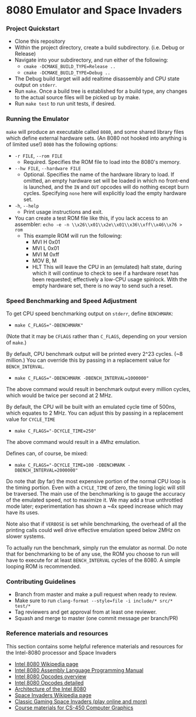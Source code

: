 # 8080 Emulator and Space Invaders

### Project Quickstart
- Clone this repository
- Within the project directory, create a build subdirectory. (i.e. Debug or Release) 
- Navigate into your subdirectory, and run either of the following:
    - `cmake -DCMAKE_BUILD_TYPE=Release ..`
    - `cmake -DCMAKE_BUILD_TYPE=Debug ..`
- The Debug build target will add realtime disassembly and CPU state output on `stderr`.  
- Run `make`.  Once a build tree is established for a build type, any changes to the actual source files will be picked up by make.
- Run `make test` to run unit tests, if desired.
### Running the Emulator
`make` will produce an executable called `8080`, and some shared library files which define external hardware sets.  (An 8080 not hooked into anything is of limited use!)
`8080` has the following options:
- `-r FILE`, `--rom FILE`
  - Required.  Specifies the ROM file to load into the 8080's memory.
- `--hw FILE`, `--hardware FILE` 
  - Optional.  Specifies the name of the hardware library to load.  If omitted, an empty hardware set will be loaded in which no front-end is launched, and the `IN` and `OUT` opcodes will do nothing except burn cycles.  Specifying `none` here will explicitly load the empty hardware set.
- `-h`, `--help`
  - Print usage instructions and exit.
- You can create a test ROM file like this, if you lack access to an assembler: `echo -e -n \\x26\\x01\\x2e\\x01\\x36\\xff\\x46\\x76 > rom`
  - This example ROM will run the following:
    - MVI H 0x01
    - MVI L 0x01
    - MVI M 0xff
    - MOV B, M
    - HLT
  This will leave the CPU in an (emulated) halt state, during which it will continue to check to see if a hardware reset has been requested; effectively a low-CPU usage spinlock.  With the empty hardware set, there is no way to send such a reset.
### Speed Benchmarking and Speed Adjustment
To get CPU speed benchmarking output on `stderr`, define `BENCHMARK`:
- `make C_FLAGS="-DBENCHMARK"`

(Note that it may be `CFLAGS` rather than `C_FLAGS`, depending on your version of `make`.)

By default, CPU benchmark output will be printed every 2^23 cycles. (~8 million.)  You can override this by passing in a replacement value for `BENCH_INTERVAL`.
- `make C_FLAGS="-DBENCHMARK -DBENCH_INTERVAL=1000000"`

The above command would result in benchmark output every million cycles, which would be twice per second at 2 MHz.

By default, the CPU will be built with an emulated cycle time of 500ns, which equates to 2 MHz.  You can adjust this by passing in a replacement value for `CYCLE_TIME`
- `make C_FLAGS="-DCYCLE_TIME=250"`

The above command would result in a 4Mhz emulation.

Defines can, of course, be mixed:
- `make C_FLAGS="-DCYCLE_TIME=100 -DBENCHMARK -DBENCH_INTERVAL=2000000"`

Do note that (by far) the most expensive portion of the normal CPU loop is the timing portion.  Even with a `CYCLE_TIME` of zero, the timing logic will still be traversed.  The main use of the benchmarking is to gauge the accuracy of the emulated speed, not to maximize it.  We may add a true unthrottled mode later; experimentation has shown a ~4x speed increase which may have its uses.

Note also that if `VERBOSE` is set while benchmarking, the overhead of all the printing calls could well drive effective emulation speed below 2MHz on slower systems.

To actually run the benchmark, simply run the emulator as normal.  Do note that for benchmarking to be of any use, the ROM you choose to run will have to execute for at least `BENCH_INTERVAL` cycles of the 8080.  A simple looping ROM is recommended.

### Contributing Guidelines
- Branch from master and make a pull request when ready to review.
- Make sure to run `clang-format --style=file -i include/* src/* test/*`
- Tag reviewers and get approval from at least one reviewer.
- Squash and merge to master (one commit message per branch/PR)


### Reference materials and resources
This section contains some helpful reference materials and resources for the Intel-8080 processor and Space Invaders
* [Intel 8080 Wikipedia page](https://en.wikipedia.org/wiki/Intel_8080)
* [Intel 8080 Assembly Language Programming Manual](https://altairclone.com/downloads/manuals/8080%20Programmers%20Manual.pdf)
* [Intel 8080 Opcodes overview](http://www.piclist.com/techref/intel/8080.htm)
* [Intel 8080 Opcodes detailed](https://pastraiser.com/cpu/i8080/i8080_opcodes.html)
* [Architecture of the Intel 8080](https://www.elprocus.com/know-about-architecture-of-the-intel-8080-microprocessor/)
* [Space Invaders Wikipedia page](https://en.wikipedia.org/wiki/Space_Invaders)
* [Classic Gaming Space Invaders (play online and more)](http://www.classicgaming.cc/classics/space-invaders/)
* [Course materials for CS-450 Computer Graphics](https://web.engr.oregonstate.edu/~mjb/cs550/)
